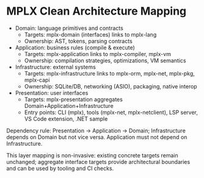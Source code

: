 # MPLX Clean Architecture Mapping

- Domain: language primitives and contracts
  - Targets: mplx-domain (interfaces) links to mplx-lang
  - Ownership: AST, tokens, parsing contracts
- Application: business rules (compile & execute)
  - Targets: mplx-application links to mplx-compiler, mplx-vm
  - Ownership: compilation strategies, optimizations, VM semantics
- Infrastructure: external systems
  - Targets: mplx-infrastructure links to mplx-orm, mplx-net, mplx-pkg, mplx-capi
  - Ownership: SQLite/DB, networking (ASIO), packaging, native interop
- Presentation: user interfaces
  - Targets: mplx-presentation aggregates Domain+Application+Infrastructure
  - Entry points: CLI (mplx), tools (mplx-net, mplx-netclient), LSP server, VS Code extension, .NET sample

Dependency rule: Presentation -> Application -> Domain; Infrastructure depends on Domain but not vice versa. Application must not depend on Infrastructure.

This layer mapping is non-invasive: existing concrete targets remain unchanged; aggregate interface targets provide architectural boundaries and can be used by tooling and CI checks.

